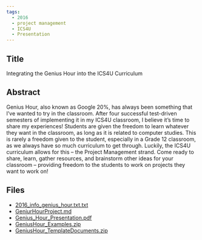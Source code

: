 ```yaml
---
tags:
  - 2016
  - project management
  - ICS4U
  - Presentation
---
```

    
## Title

Integrating the Genius Hour into the ICS4U Curriculum

## Abstract

Genius Hour, also known as Google 20%, has always been something that I’ve wanted to try in the classroom.  After four successful test-driven semesters of implementing it in my ICS4U classroom, I believe it’s time to share my experiences!  Students are given the freedom to learn whatever they want in the classroom, as long as it is related to computer studies.  This is rarely a freedom given to the student, especially in a Grade 12 classroom, as we always have so much curriculum to get through.  Luckily, the ICS4U curriculum allows for this – the Project Management strand.  Come ready to share, learn, gather resources, and brainstorm other ideas for your classroom – providing freedom to the students to work on projects they want to work on!

## Files

- [2016_info_genius_hour.txt.txt](resources/2016/Andrew_Seidel/2016_info_genius_hour.txt.txt)
- [GeniurHourProject.md](resources/2016/Andrew_Seidel/GeniurHourProject.md)
- [Genius_Hour_Presentation.pdf](resources/2016/Andrew_Seidel/Genius_Hour_Presentation.pdf)
- [GeniusHour_Examples.zip](resources/2016/Andrew_Seidel/GeniusHour_Examples.zip)
- [GeniusHour_TemplateDocuments.zip](resources/2016/Andrew_Seidel/GeniusHour_TemplateDocuments.zip)
